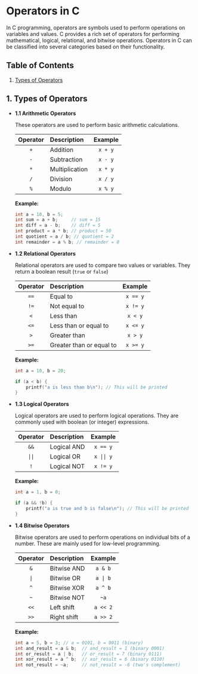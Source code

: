 # Operators in C

In C programming, operators are symbols used to perform operations on variables and values. C provides a rich set of operators for performing mathematical, logical, relational, and bitwise operations. Operators in C can be classified into several categories based on their functionality.

## Table of Contents

1. [Types of Operators](#1-types-of-operators)


## 1. Types of Operators

- **1.1 Arithmetic Operators**

  These operators are used to perform basic arithmetic calculations.

  | Operator | Description    | Example |
  | :------: | :------------- | :-----: |
  | `+`      | Addition       | `x + y` |
  | `-`      | Subtraction    | `x - y` |
  | `*`      | Multiplication | `x * y` |
  | `/`      | Division       | `x / y` |
  | `%`      | Modulo         | `x % y` |

  **Example:**

  ```C
  int a = 10, b = 5;
  int sum = a + b;     // sum = 15
  int diff = a - b;    // diff = 5
  int product = a * b; // product = 50
  int quotient = a / b; // quotient = 2
  int remainder = a % b; // remainder = 0
  ```

- **1.2 Relational Operators**

  Relational operators are used to compare two values or variables. They return a boolean result (`true` or `false`)

  | Operator | Description              | Example  |
  | :------: | :----------------------- | :------: |
  | `==`     | Equal to                 | `x == y` |
  | `!=`     | Not equal to             | `x != y` |
  | `<`      | Less than                | `x < y`  |
  | `<=`     | Less than or equal to    | `x <= y` |
  | `>`      | Greater than             | `x > y`  |
  | `>=`     | Greater than or equal to | `x >= y` |

  **Example:**

  ```C
  int a = 10, b = 20;

  if (a < b) {
      printf("a is less than b\n"); // This will be printed
  }
  ```

- **1.3 Logical Operators**

  Logical operators are used to perform logical operations. They are commonly used with boolean (or integer) expressions.

  | Operator | Description | Example    |
  | :------: | :---------- | :--------: |
  | `&&`     | Logical AND | `x == y`   |
  | `\|\|`   | Logical OR  | `x \|\| y` |
  | `!`      | Logical NOT | `x != y`   |

  **Example:**
  
  ```C
  int a = 1, b = 0;

  if (a && !b) {
      printf("a is true and b is false\n"); // This will be printed
  }
  ```

- **1.4 Bitwise Operators**

  Bitwise operators are used to perform operations on individual bits of a number. These are mainly used for low-level programming.

  | Operator | Description | Example  |
  | :------: | :---------- | :------: |
  | `&`      | Bitwise AND | `a & b`  |
  | `\|`     | Bitwise OR  | `a \| b` |
  | `^`      | Bitwise XOR | `a ^ b`  |
  | `~`      | Bitwise NOT | `~a`     |
  | `<<`     | Left shift  | `a << 2` |
  | `>>`     | Right shift | `a >> 2` |

  **Example:**

  ```C
  int a = 5, b = 3; // a = 0101, b = 0011 (binary)
  int and_result = a & b;  // and_result = 1 (binary 0001)
  int or_result = a | b;   // or_result = 7 (binary 0111)
  int xor_result = a ^ b;  // xor_result = 6 (binary 0110)
  int not_result = ~a;     // not_result = -6 (two's complement)
  ```

